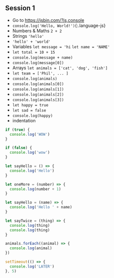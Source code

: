 ## Session 1
* Go to https://jsbin.com/?js,console
* `console.log('Hello, World!')`{:.language-js}
* Numbers & Maths `2 + 2` 
* Strings `'hello'`
* `'hello' + 'world'`
* Variables `let message = 'hi` `let name = 'NAME'`
* `let total = 10 + 15`
* `console.log(message + name)`
* `console.log(message[0])`
* Arrays `let animals = ['cat', 'dog', 'fish']`
* `let team = ['Phil', ... ]`
* `console.log(animals)`
* `console.log(animals[0])`
* `console.log(animals[1])`
* `console.log(animals[2])`
* `console.log(animals[3])`
* `let happy = true`
* `let sad = false`
* `console.log(happy)`
* indentation

```js
if (true) {
  console.log('WOW')
}
```

```js
if (false) {
  console.log('wow')
}
```

```js
let sayHello = () => {
  console.log('Hello')
}
```

```js
let oneMore = (number) => {
  console.log(number + 1)
}
```

```js
let sayHello = (name) => {
  console.log('Hello ' + name)
}
```

```js
let sayTwice = (thing) => {
  console.log(thing)
  console.log(thing)
}
```

```js
animals.forEach((animal) => {
  console.log(animal)
})
```

```js
setTimeout(() => {
  console.log('LATER')
}, 5)
```
